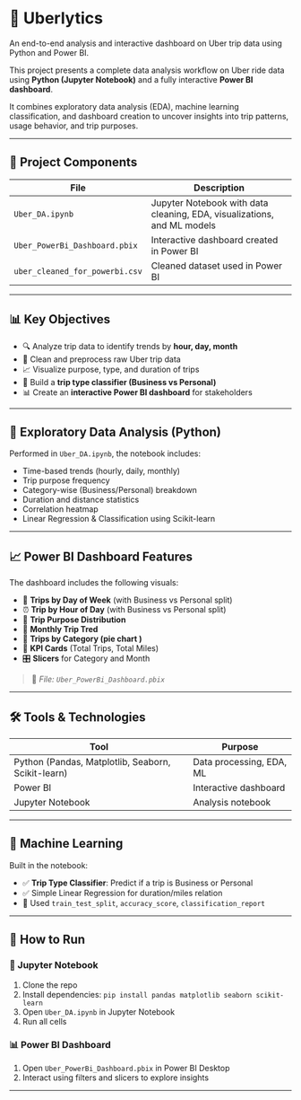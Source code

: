 # 🚗 Uberlytics
An end-to-end analysis and interactive dashboard on Uber trip data using Python and Power BI.


This project presents a complete data analysis workflow on Uber ride data using **Python (Jupyter Notebook)** and a fully interactive **Power BI dashboard**.

It combines exploratory data analysis (EDA), machine learning classification, and dashboard creation to uncover insights into trip patterns, usage behavior, and trip purposes.

---

## 📁 Project Components

| File                          | Description                                                             |
|-------------------------------|-------------------------------------------------------------------------|
| `Uber_DA.ipynb`               | Jupyter Notebook with data cleaning, EDA, visualizations, and ML models |
| `Uber_PowerBi_Dashboard.pbix` | Interactive dashboard created in Power BI                               |
| `uber_cleaned_for_powerbi.csv`| Cleaned dataset used in Power BI                                        |

---

## 📊 Key Objectives

- 🔍 Analyze trip data to identify trends by **hour, day, month**
- 🧹 Clean and preprocess raw Uber trip data
- 📈 Visualize purpose, type, and duration of trips
- 🤖 Build a **trip type classifier (Business vs Personal)**
- 📊 Create an **interactive Power BI dashboard** for stakeholders

---

## 🧪 Exploratory Data Analysis (Python)

Performed in `Uber_DA.ipynb`, the notebook includes:

- Time-based trends (hourly, daily, monthly)
- Trip purpose frequency
- Category-wise (Business/Personal) breakdown
- Duration and distance statistics
- Correlation heatmap
- Linear Regression & Classification using Scikit-learn

---

## 📈 Power BI Dashboard Features

The dashboard includes the following visuals:

- 📅 **Trips by Day of Week** (with Business vs Personal split)
- ⏰ **Trip by Hour of Day**  (with Business vs Personal split)
- 🧭 **Trip Purpose Distribution**
- 📆 **Monthly Trip Tred**
- 📌 **Trips by Category (pie chart )**
- 🧮 **KPI Cards** (Total Trips, Total Miles)
- 🎛 **Slicers** for Category and Month

> 🔗 *File: `Uber_PowerBi_Dashboard.pbix`*

---

## 🛠 Tools & Technologies

| Tool                                               | Purpose                  |
|----------------------------------------------------|--------------------------|
| Python (Pandas, Matplotlib, Seaborn, Scikit-learn) | Data processing, EDA, ML |
| Power BI                                           | Interactive dashboard    |
| Jupyter Notebook                                   | Analysis notebook        |

---

## 🧠 Machine Learning

Built in the notebook:
- ✅ **Trip Type Classifier**: Predict if a trip is Business or Personal
- ✅ Simple Linear Regression for duration/miles relation
- 📌 Used `train_test_split`, `accuracy_score`, `classification_report`

---


## 🚀 How to Run

### 📓 Jupyter Notebook
1. Clone the repo
2. Install dependencies: `pip install pandas matplotlib seaborn scikit-learn`
3. Open `Uber_DA.ipynb` in Jupyter Notebook
4. Run all cells

### 📊 Power BI Dashboard
1. Open `Uber_PowerBi_Dashboard.pbix` in Power BI Desktop
2. Interact using filters and slicers to explore insights

---
